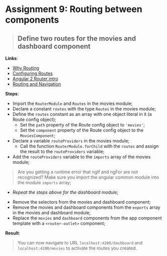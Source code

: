 Assignment 9: Routing between components
==============================================

> ## Define two routes for the movies and dashboard component  

**Links**:
- [Why Routing](https://angular-2-training-book.rangle.io/handout/routing/why_routing.html)
- [Configuring Routes](https://angular-2-training-book.rangle.io/handout/routing/config.html)
- [Angular 2 Router intro](http://blog.angular-university.io/angular2-router/)
- [Routing and Navigation](https://angular.io/docs/ts/latest/guide/router.html)

**Steps**:
- Import the `RouterModule` and `Routes` in the movies module;
- Declare a constant `routes` with the type `Routes` in the movies module;
- Define the `routes` constant as an array with one object literal in it (a Route config object);
  - Set the `path` property of the Route config object to `'movies'`;
  - Set the `component` property of the Route config object to the `MoviesComponent`;
- Declare a variable `routeProviders` in the movies module;
  - Call the function `RouterModule.forChild` with the `routes` and assign the result to the `routeProviders` variable;
- Add the `routeProviders` variable to the `imports` array of the movies module;
> Are you getting a runtime error that ngIf and ngFor are not recognized? Make sure you import the angular common module into the module `imports` array;
* *Repeat the steps above for the dashboard module*;

- Remove the selectors from the movies and dashboard component;
- Remove the movies and dashboard components from the `exports` array in the movies and dashboard module;
- Replace the `movies` and `dashboard` components from the app component template with a `<router-outlet>` component;

**Result**:
> You can now navigate to URL `localhost:4200/dashboard` and `localhost:4200/movies` to activate the routes you created.
